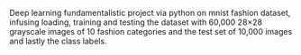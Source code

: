 Deep learning fundamentalistic project via python on mnist fashion dataset, infusing loading, training and testing the dataset with 60,000 28×28 grayscale images of 10 fashion categories and the test set of 10,000 images and lastly the class labels.
